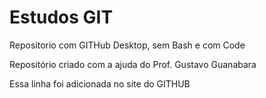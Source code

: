 # Estudos GIT
 Repositorio com GITHub Desktop, sem Bash e com Code

 Repositório criado com a ajuda do Prof. Gustavo Guanabara
 
 Essa linha foi adicionada no site do GITHUB
